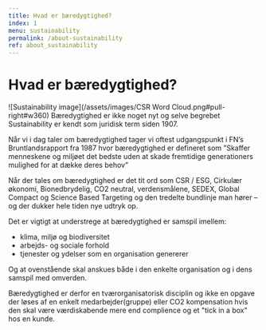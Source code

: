 ```yaml
---
title: Hvad er bæredygtighed?
index: 1
menu: sustainability
permalink: /about-sustainability
ref: about_sustainability
---
```

# Hvad er bæredygtighed?

![Sustainability image](/assets/images/CSR Word Cloud.png#pull-right#w360)
Bæredygtighed er ikke noget nyt og selve begrebet Sustainability er kendt som juridisk term siden 1907. 

Når vi i dag taler om bæredygtighed tager vi oftest udgangspunkt i FN’s Bruntlandsrapport fra 1987 hvor bæredygtighed er defineret som ”Skaffer menneskene og miljøet det bedste uden at skade fremtidige generationers mulighed for at dække deres behov”

Når der tales om bæredygtighed er det tit ord som CSR / ESG, Cirkulær økonomi, Bionedbrydelig, CO2 neutral, verdensmålene, SEDEX, Global Compact og Science Based Targeting og den tredelte bundlinje man hører – og der dukker hele tiden nye udtryk op. 

Det er vigtigt at understrege at bæredygtighed er samspil imellem:
- klima, miljø og biodiversitet
- arbejds- og sociale forhold 
- tjenester og ydelser som en organisation genererer 

Og at ovenstående skal anskues både i den enkelte organisation og i dens samspil med omverden. 

Bæredygtighed er derfor en tværorganisatorisk disciplin og ikke en opgave der løses af en enkelt medarbejder(gruppe) eller CO2 kompensation hvis den skal være værdiskabende mere end complience og et "tick in a box" hos en kunde.
